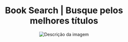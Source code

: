 <h1 align="center"><bold>Book Search | Busque pelos melhores títulos</bold></h1>
<div align="center">
  <img src="https://github.com/TechAbraao/book-search-hero-code/assets/115851871/2d151292-5cb0-462b-ba14-c44e1260cf22" alt="Descrição da imagem">
</div>

